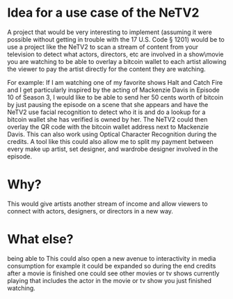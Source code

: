 # Idea for a use case of the NeTV2
A project that would be very interesting to implement (assuming it were possible without getting in trouble with the 17 U.S. Code § 1201) would be to use a project like the NeTV2 to scan a stream of content from your television to detect what actors, directors, etc are involved in a show\movie you are watching to be able to overlay a bitcoin wallet to each artist allowing the viewer to pay the artist directly for the content they are watching. 

For example: If I am watching one of my favorite shows Halt and Catch Fire and I get particularly inspired by the acting of Mackenzie Davis in Episode 10 of Season 3, I would like to be able to send her 50 cents worth of bitcoin by just pausing the episode on a scene that she appears and have the NeTV2 use facial recognition to detect who it is and do a lookup for a bitcoin wallet she has verified is owned by her. The NeTV2 could then overlay the QR code with the bitcoin wallet address next to Mackenzie Davis. This can also work using Optical Character Recognition during the credits. A tool like this could also allow me to split my payment between every make up artist, set designer, and wardrobe designer involved in the episode.

# Why?
This would give artists another stream of income and allow viewers to connect with actors, designers, or directors in a new way. 

# What else?
being able to This could also open a new avenue to interactivity in media consumption for example it could be expanded so during the end credits after a movie is finished one could see other movies or tv shows currently playing that includes the actor in the movie or tv show you just finished watching.
